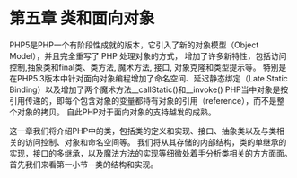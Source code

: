 # 第五章 类和面向对象

PHP5是PHP一个有阶段性成就的版本，它引入了新的对象模型（Object Model），并且完全重写了 PHP 处理对象的方式，
增加了许多新特性，包括访问控制,抽象类和final类、类方法, 魔术方法, 接口, 对象克隆和类型提示等。
特别是在PHP5.3版本中针对面向对象编程增加了命名空间、延迟静态绑定（Late Static Binding）以及增加了两个魔术方法__callStatic()和__invoke()
PHP当中对象是按引用传递的，即每个包含对象的变量都持有对象的引用（reference），而不是整个对象的拷贝。
自此PHP对于面向对象的支持越发的成熟。

这一章我们将介绍PHP中的类，包括类的定义和实现、接口、抽象类以及与类相关的访问控制、对象和命名空间等。
我们将从其存储的内部结构，类的单继承的实现，接口的多继承，以及魔法方法的实现等细微处着手分析类相关的方方面面。
首先我们来看第一小节--类的结构和实现。
